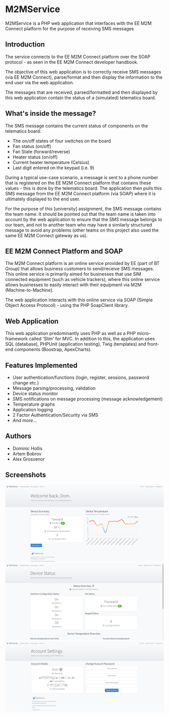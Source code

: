 # M2MService
M2MService is a PHP web application that interfaces with the EE M2M Connect platform for the purpose of receiving SMS messages

## Introduction
The service connects to the EE M2M Connect platform over the SOAP protocol - as seen in the EE M2M Connect developer handbook.

The objective of this web application is to correctly receive SMS messages (via EE M2M Connect), parse/format and then display the information to the end user via the web application.

The messages that are received, parsed/formatted and then displayed by this web application contain the status of a (simulated) telematics board.

## What's inside the message?
The SMS message contains the current status of components on the telematics board:
- The on/off states of four switches on the board
- Fan status (on/off)
- Fan State (forward/reverse)
- Heater status (on/off)
- Current heater temperature (Celsius)
- Last digit entered on the keypad (i.e. 9)

During a typical use-case scenario, a message is sent to a phone number that is registered on the EE M2M Connect platform that contains these values - this is done by the telematics board. The application then pulls this SMS message from the EE M2M Connect platform (via SOAP) where it is ultimately displayed to the end user.

For the purpose of this [university] assignment, the SMS message contains the team name. It should be pointed out that the team name is taken into account by the web application to ensure that the SMS message belongs to our team, and not to another team who may have a similarly structured message to avoid any problems (other teams on this project also used the same EE M2M Connect gateway as us).

## EE M2M Connect Platform and SOAP
The M2M Connect platform is an online service provided by EE (part of BT Group) that allows business customers to send/receive SMS messages. This online service is primarily aimed for businesses that use SIM connected equipment (such as vehicle trackers), where this online service allows businesses to easily interact with their equipment via M2M (Machine-to-Machine).

The web application interacts with this online service via SOAP (Simple Object Access Protocol) - using the PHP SoapClient library.

## Web Application
This web application predominantly uses PHP as well as a PHP micro-framework called 'Slim' for MVC. In addition to this, the application uses SQL (database), PHPUnit (application testing), Twig (templates) and front-end components (Boostrap, ApexCharts).

## Features Implemented
- User authentication/functions (login, register, sessions, password change etc.)
- Message parsing/processing, validation
- Device status monitor
- SMS notifications on message processing (message acknowledgement)
- Temperature graphs
- Application logging
- 2 Factor Authentication/Security via SMS
- *And more...*

## Authors
- Dominic Hollis
- Artem Bobrov
- Alex Grosvenor

## Screenshots
![Home](home.jpg)
![Status](status.jpg)
![Settings](settings.jpg)
